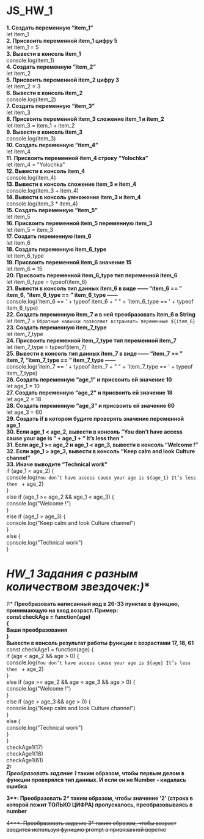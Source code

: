 # **JS_HW_1**

 **1. Создать переменную “item_1”**  
 let item_1  
 **2. Присвоить переменной item_1 цифру 5**  
 let item_1 = 5  
 **3. Вывести в консоль item_1**  
 console.log(item_1)  
 **4. Создать переменную “item_2”**  
 let item_2  
 **5. Присвоить переменной item_2 цифру 3**  
 let item_2 = 3  
 **6. Вывести в консоль item_2**  
 console.log(item_2)  
 **7. Создать переменную “item_3”**  
 let item_3  
 **8. Присвоить переменной item_3 сложение item_1 и item_2**  
 let item_3 = item_1 + item_2  
 **9. Вывести в консоль item_3**  
 console.log(item_3)  
 **10. Создать переменную “item_4”**  
 let item_4  
 **11. Присвоить переменной item_4 строку “Yolochka”**  
 let item_4 = "Yolochka"  
 **12. Вывести в консоль item_4**  
 console.log(item_4)  
 **13. Вывести в консоль сложение item_3 и item_4**  
 console.log(item_3 + item_4)  
 **14. Вывести в консоль умножение item_3 и item_4**  
 console.log(item_3 * item_4)  
 **15. Создать переменную “item_5”**  
 let item_5  
 **16. Присвоить переменной item_5 переменную item_3**  
 let item_5 = item_3  
 **17. Создать переменную item_6**  
 let item_6   
 **18. Создать переменную item_6_type**  
 let item_6_type  
 **19. Присвоить переменной item_6 значение 15**  
 let item_6 = 15  
 **20. Присвоить переменной item_6_type тип переменной item_6**  
 let item_6_type = typeof(item_6)  
 **21. Вывести в консоль тип данных item_6 в виде ——  “item_6 == ”  item_6,  “item_6_type == ”  item_6_type ——**  
 console.log('item_6 == ' + typeof item_6 + " " + 'item_6_type == ' + typeof item_6_type)  
 **22. Создать переменную item_7 и в ней преобразовать item_6 в String**  
 let item_7 = ``Обратные кавычки позволяют встраивать переменные ${item_6}``  
 **23. Создать переменную item_7_type**  
 let item_7_type  
 **24. Присвоить переменной item_7_type тип переменной item_7**  
 let item_7_type = typeof(item_7)  
 **25. Вывести в консоль тип данных item_7 в виде ——  “item_7 == ”  item_7,  “item_7_type == ”  item_7_type ——**  
 console.log('item_7 == ' + typeof item_7 + " " + 'item_7_type == ' + typeof item_7_type)  
 **26. Создать переменную “age_1” и присвоить ей значение 10**  
 let age_1 = 10  
 **27. Создать переменную “age_2” и присвоить ей значение 18**  
 let age_2 = 18  
 **28. Создать переменную “age_3” и присвоить ей значение 60**  
 let age_3 = 60  
 **29. Создать if в котором будите проверять значение переменной age_1**  
 **30. Если age_1 < age_2, вывести в консоль “You don’t have access cause your age is ” + age_1 + “ It’s less then ”**  
 **31. Если age_1 >=  age_2 и age_1 <  age_3, вывести в консоль “Welcome  !”**  
 **32. Если age_1  > age_3, вывести в консоль “Keep calm and look Culture channel”**  
 **33. Иначе выводите “Technical work”**  
 if (age_1 < age_2) {  
    console.log(`You don’t have access cause your age is ${age_1} It’s less then ` + age_2)  
}  
else if (age_1 >= age_2 && age_1 < age_3) {  
    console.log("Welcome !")  
}  
else if (age_1  > age_3) {  
    console.log("Keep calm and look Culture channel")  
}  
else {  
    console.log("Technical work")  
}  


# **HW_1* Задания с разным количеством звездочек:)**
**1*:**
**Преобразовать написанный код в 26-33 пунктах в функцию, принимающую на вход возраст.
Пример:  
const checkAge = function(age)  
{  
Ваши преобразования  
}  
Вывести в консоль результат работы функции с возрастами 17, 18, 61**  
const checkAge1 = function(age) {  
    if (age < age_2 && age > 0) {  
        console.log(`You don’t have access cause your age is ${age} It’s less then ` + age_2)  
    }  
    else if (age >= age_2 && age < age_3 && age > 0) {  
        console.log("Welcome !")  
    }  
    else if (age > age_3 && age > 0) {  
        console.log("Keep calm and look Culture channel")  
    }  
    else {  
        console.log("Technical work")  
    }  
}  
checkAge1(17)  
checkAge1(18)  
checkAge1(61)  
__**2*:  
Преобразовать задание 1* таким образом, чтобы первым делом в функции проверялся тип данных. И если он не Number - кидалась ошибка__  

__3**:
Преобразовать **2*** таким образом, чтобы значение '2' (строка в которой лежит ТОЛЬКО ЦИФРА) пропускалось, преобразовываясь в number__  

~~4***:
Преобразовать задание 3* таким образом, чтобы возраст вводится используя функцию prompt в привязанной верстке~~
